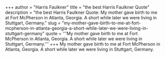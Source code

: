 +++
author = "Harris Faulkner"
title = "the best Harris Faulkner Quote"
description = "the best Harris Faulkner Quote: My mother gave birth to me at Fort McPherson in Atlanta, Georgia. A short while later we were living in Stuttgart, Germany."
slug = "my-mother-gave-birth-to-me-at-fort-mcpherson-in-atlanta-georgia-a-short-while-later-we-were-living-in-stuttgart-germany"
quote = '''My mother gave birth to me at Fort McPherson in Atlanta, Georgia. A short while later we were living in Stuttgart, Germany.'''
+++
My mother gave birth to me at Fort McPherson in Atlanta, Georgia. A short while later we were living in Stuttgart, Germany.

